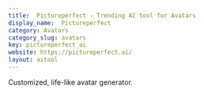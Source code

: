 ```yaml
---
title:  Pictureperfect - Trending AI tool for Avatars
display_name:  Pictureperfect
category: Avatars
category_slug: avatars
key: pictureperfect_ai
website: https://pictureperfect.ai/
layout: aitool
---
```


Customized, life-like avatar generator.
